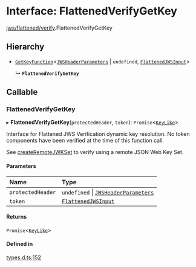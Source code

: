 # Interface: FlattenedVerifyGetKey

[jws/flattened/verify](../modules/jws_flattened_verify.md).FlattenedVerifyGetKey

## Hierarchy

- [`GetKeyFunction`](types.GetKeyFunction.md)<[`JWSHeaderParameters`](types.JWSHeaderParameters.md) \| `undefined`, [`FlattenedJWSInput`](types.FlattenedJWSInput.md)\>

  ↳ **`FlattenedVerifyGetKey`**

## Callable

### FlattenedVerifyGetKey

▸ **FlattenedVerifyGetKey**(`protectedHeader`, `token`): `Promise`<[`KeyLike`](../types/types.KeyLike.md)\>

Interface for Flattened JWS Verification dynamic key resolution.
No token components have been verified at the time of this function call.

See [createRemoteJWKSet](../functions/jwks_remote.createRemoteJWKSet.md#function-createremotejwkset)
to verify using a remote JSON Web Key Set.

#### Parameters

| Name | Type |
| :------ | :------ |
| `protectedHeader` | `undefined` \| [`JWSHeaderParameters`](types.JWSHeaderParameters.md) |
| `token` | [`FlattenedJWSInput`](types.FlattenedJWSInput.md) |

#### Returns

`Promise`<[`KeyLike`](../types/types.KeyLike.md)\>

#### Defined in

[types.d.ts:152](https://github.com/panva/jose/blob/v3.16.1/src/types.d.ts#L152)
